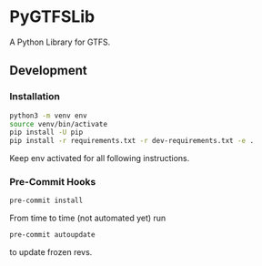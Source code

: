 # PyGTFSLib

A Python Library for GTFS.

## Development

### Installation

```bash
python3 -m venv env
source venv/bin/activate
pip install -U pip
pip install -r requirements.txt -r dev-requirements.txt -e .
```

Keep env activated for all following instructions.

### Pre-Commit Hooks

```bash
pre-commit install
```

From time to time (not automated yet) run

```bash
pre-commit autoupdate
```

to update frozen revs.
